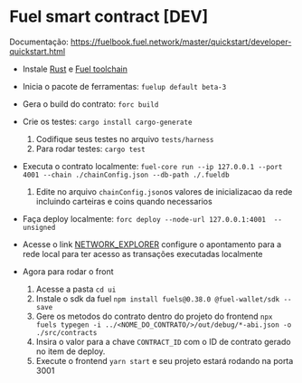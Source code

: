 # Fuel smart contract [DEV]


Documentação: https://fuelbook.fuel.network/master/quickstart/developer-quickstart.html

- Instale [Rust](https://www.rust-lang.org/tools/install) e [Fuel toolchain](https://github.com/FuelLabs/fuelup)

- Inicia o pacote de ferramentas: ```fuelup default beta-3```
- Gera o build do contrato: ```forc build```
- Crie os testes: ```cargo install cargo-generate```

    1. Codifique seus testes no arquivo ```tests/harness```
    2. Para rodar testes: ```cargo test```
- Executa o contrato localmente: ```fuel-core run --ip 127.0.0.1 --port 4001 --chain ./chainConfig.json --db-path ./.fueldb```
    1. Edite no arquivo ```chainConfig.json```os valores de inicializacao da rede incluindo carteiras e coins quando necessarios
- Faça deploy localmente: ```forc deploy --node-url 127.0.0.1:4001  --unsigned```
- Acesse o link [NETWORK_EXPLORER](https://fuellabs.github.io/block-explorer-v2/beta-3/) configure o apontamento para a rede local para ter acesso as transações executadas localmente

- Agora para rodar o front
    1. Acesse a pasta ```cd ui```
    2. Instale o sdk da fuel ```npm install fuels@0.38.0 @fuel-wallet/sdk --save```
    3. Gere os metodos do contrato dentro do projeto do frontend ```npx fuels typegen -i ../<NOME_DO_CONTRATO/>/out/debug/*-abi.json -o ./src/contracts```
    4. Insira o valor para a chave ```CONTRACT_ID``` com o ID de contrato gerado no item de deploy.
    5. Execute o frontend ```yarn start``` e seu projeto estará rodando na porta 3001

